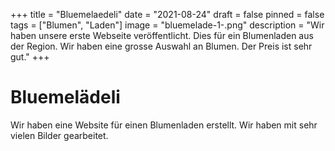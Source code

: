 +++
title = "Bluemelaedeli"
date = "2021-08-24"
draft = false
pinned = false
tags = ["Blumen", "Laden"]
image = "bluemelade-1-.png"
description = "Wir haben unsere erste Webseite veröffentlicht. Dies für ein Blumenladen aus der Region. Wir haben eine grosse Auswahl an Blumen. Der Preis ist sehr gut."
+++
# Bluemelädeli

Wir haben eine Website für einen Blumenladen erstellt. Wir haben mit sehr vielen Bilder gearbeitet.

![]()